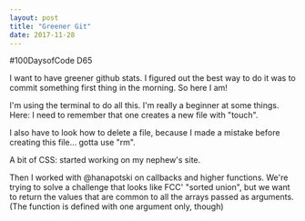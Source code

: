 ```yaml
---
layout: post
title: "Greener Git"
date: 2017-11-28
---
```

#100DaysofCode D65

I want to have greener github stats. I figured out the best way to do it was to commit something first thing in the morning. So here I am!

I'm using the terminal to do all this. I'm really a beginner at some things. Here: I need to remember that one creates a new file with "touch".

I also have to look how to delete a file, because I made a mistake before creating this file... gotta use "rm".

A bit of CSS: started working on my nephew's site.

Then I worked with @hanapotski on callbacks and higher functions. We're trying to solve a challenge that looks like FCC' "sorted union", but we want to return the values that are common to all the arrays passed as arguments. (The function is defined with one argument only, though)

